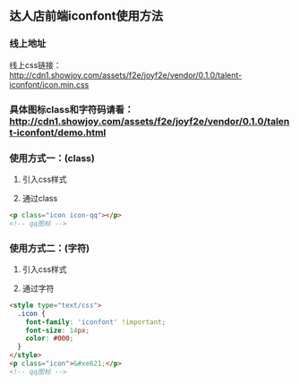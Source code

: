 ## 达人店前端iconfont使用方法

### 线上地址

线上css链接：http://cdn1.showjoy.com/assets/f2e/joyf2e/vendor/0.1.0/talent-iconfont/icon.min.css

### 具体图标class和字符码请看：http://cdn1.showjoy.com/assets/f2e/joyf2e/vendor/0.1.0/talent-iconfont/demo.html

### 使用方式一：(class)

1. 引入css样式

2. 通过class

```html
<p class="icon icon-qq"></p>
<!-- qq图标 -->
```

### 使用方式二：(字符)

1. 引入css样式

2. 通过字符

```html
<style type="text/css">
  .icon {
    font-family: 'iconfont' !important;
    font-size: 14px;
    color: #000;
  }
</style>
<p class="icon">&#xe621;</p>
<!-- qq图标 -->
```
